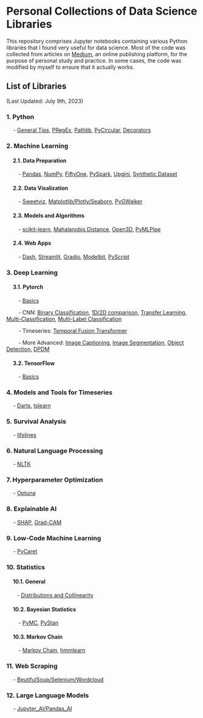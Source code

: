 # Personal Collections of Data Science Libraries

This repository comprises Jupyter notebooks containing various Python libraries that I found very useful for data science. Most of the code was collected from articles on [Medium](https://medium.com/), an online publishing platform, for the purpose of personal study and practice. In some cases, the code was modified by myself to ensure that it actually works.

## List of Libraries
(Last Updated: July 9th, 2023)

### 1. Python
&emsp; - [General Tips](https://github.com/johnwslee/Data_Science_Libraries/tree/main/Python), [PRegEx](https://github.com/johnwslee/Data_Science_Libraries/blob/main/PRegEx/PRegEx_test.ipynb), [Pathlib](https://github.com/johnwslee/Data_Science_Libraries/tree/main/Pathlib), [PyCircular](https://github.com/johnwslee/Data_Science_Libraries/tree/main/PyCircular), [Decorators](https://github.com/johnwslee/Data_Science_Libraries/tree/main/decorators)

### 2. Machine Learning

#### &emsp; 2.1. Data Preparation
&emsp;&emsp; - [Pandas](https://github.com/johnwslee/Data_Science_Libraries/tree/main/pandas), [NumPy](https://github.com/johnwslee/Data_Science_Libraries/tree/main/NumPy), [FiftyOne](https://github.com/johnwslee/Data_Science_Libraries/tree/main/FiftyOne), [PySpark](https://github.com/johnwslee/Data_Science_Libraries/tree/main/PySpark), [Upgini](https://github.com/johnwslee/Data_Science_Libraries/tree/main/Upgini), [Synthetic Dataset](https://github.com/johnwslee/Data_Science_Libraries/tree/main/synthetic_dataset)

#### &emsp; 2.2. Data Visalization 
&emsp;&emsp; - [Sweetviz](https://github.com/johnwslee/Data_Science_Libraries/tree/main/Sweetviz), [Matplotlib/Plotly/Seaborn](https://github.com/johnwslee/Data_Science_Libraries/tree/main/data_visualization), [PyGWalker](https://github.com/johnwslee/Data_Science_Libraries/tree/main/PyGWalker)

#### &emsp; 2.3. Models and Algorithms
&emsp;&emsp; - [scikit-learn](https://github.com/johnwslee/Data_Science_Libraries/tree/main/scikit-learn), [Mahalanobis Distance](https://github.com/johnwslee/Data_Science_Libraries/tree/main/Mahalanobis_distance), [Open3D](https://github.com/johnwslee/Data_Science_Libraries/tree/main/Open3D), [PyMLPipe](https://github.com/johnwslee/Data_Science_Libraries/tree/main/PyMLPipe)

#### &emsp; 2.4. Web Apps
&emsp;&emsp; - [Dash](https://github.com/johnwslee/Data_Science_Libraries/tree/main/Dash), [Streamlit](https://github.com/johnwslee/Data_Science_Libraries/tree/main/Datature_with_Streamlit), [Gradio](https://github.com/johnwslee/Data_Science_Libraries/tree/main/Gradio), [Modelbit](https://github.com/johnwslee/Data_Science_Libraries/tree/main/Modelbit), [PyScript](https://github.com/johnwslee/Data_Science_Libraries/tree/main/PyScript)

### 3. Deep Learning
#### &emsp; 3.1. Pytorch
&emsp;&emsp; - [Basics](https://github.com/johnwslee/Data_Science_Libraries/tree/main/PyTorch/tutorials_and_practices)

&emsp;&emsp; - CNN: [Binary Classification](https://github.com/johnwslee/Data_Science_Libraries/tree/main/PyTorch/binary_classification), [1D/2D comparison](https://github.com/johnwslee/Data_Science_Libraries/tree/main/PyTorch/CNN_1d_to_2d_comparison), [Transfer Learning](https://github.com/johnwslee/Data_Science_Libraries/tree/main/PyTorch/CNN_with_transfer_learning), [Multi-Classification](https://github.com/johnwslee/Data_Science_Libraries/tree/main/PyTorch/image_multi_classification), [Multi-Label Classification](https://github.com/johnwslee/Data_Science_Libraries/tree/main/PyTorch/image_multi-label_classification)

&emsp;&emsp; - Timeseries: [Temporal Fusion Transformer](https://github.com/johnwslee/Data_Science_Libraries/tree/main/PyTorch/temporal_fusion_transformer)

&emsp;&emsp; - More Advanced: [Image Captioning](https://github.com/johnwslee/Data_Science_Libraries/tree/main/PyTorch/image_captioning), [Image Segmentation](https://github.com/johnwslee/Data_Science_Libraries/tree/main/PyTorch/image_segmentation), [Object Detection](https://github.com/johnwslee/Data_Science_Libraries/tree/main/PyTorch/object_detection), [DPDM](https://github.com/johnwslee/Data_Science_Libraries/tree/main/PyTorch/denoising_diffusion_probability_model)

#### &emsp; 3.2. TensorFlow
&emsp;&emsp; - [Basics](https://github.com/johnwslee/Data_Science_Libraries/tree/main/TensorFlow2)

### 4. Models and Tools for Timeseries
&emsp; - [Darts](https://github.com/johnwslee/Data_Science_Libraries/tree/main/Darts), [tslearn](https://github.com/johnwslee/Data_Science_Libraries/tree/main/tslearn)

### 5. Survival Analysis
&emsp; - [lifelines](https://github.com/johnwslee/Data_Science_Libraries/tree/main/lifelines)

### 6. Natural Language Processing
&emsp; - [NLTK](https://github.com/johnwslee/Data_Science_Libraries/tree/main/NLTK)

### 7. Hyperparameter Optimization
&emsp; - [Optuna](https://github.com/johnwslee/Data_Science_Libraries/tree/main/Optuna)

### 8. Explainable AI
&emsp; - [SHAP](https://github.com/johnwslee/Data_Science_Libraries/tree/main/SHAP), [Grad-CAM](https://github.com/johnwslee/Data_Science_Libraries/tree/main/PyTorch/Grad-CAM)

### 9. Low-Code Machine Learning
&emsp; - [PyCaret](https://github.com/johnwslee/Data_Science_Libraries/tree/main/PyCaret)

### 10. Statistics
#### &emsp; 10.1. General
&emsp;&emsp;- [Distributions and Collinearity](https://github.com/johnwslee/Data_Science_Libraries/tree/main/statistics_related)

#### &emsp; 10.2. Bayesian Statistics
&emsp;&emsp; - [PyMC](https://github.com/johnwslee/Data_Science_Libraries/tree/main/PyMC), [PyStan](https://github.com/johnwslee/Data_Science_Libraries/tree/main/PyStan)

#### &emsp; 10.3. Markov Chain
&emsp;&emsp; - [Markov Chain](https://github.com/johnwslee/Data_Science_Libraries/tree/main/Markov_chain), [hmmlearn](https://github.com/johnwslee/Data_Science_Libraries/tree/main/hmmlearn)

### 11. Web Scraping
&emsp; - [BeutifulSoup/Selenium/Wordcloud](https://github.com/johnwslee/Data_Science_Libraries/tree/main/web_scraping)

### 12. Large Language Models
&emsp; - [Jupyter_AI/Pandas_AI](https://github.com/johnwslee/Data_Science_Libraries/tree/main/GPT_application)
